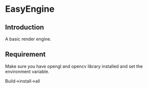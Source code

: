 # EasyEngine
## Introduction
A basic render engine.
## Requirement
Make sure you have opengl and opencv library installed and set the environment variable.

Build->install->all
